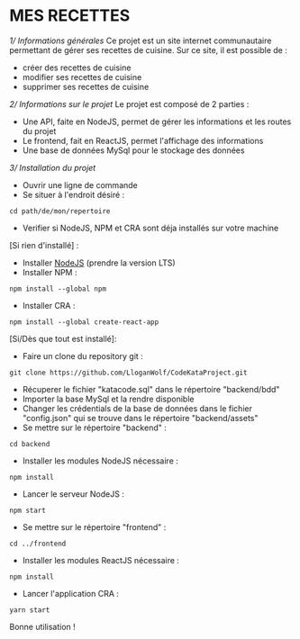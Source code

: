 # MES RECETTES
*1/ Informations générales*
Ce projet est un site internet communautaire permettant de gérer ses recettes de cuisine. Sur ce site, il est possible de :
   - créer des recettes de cuisine
   - modifier ses recettes de cuisine
   - supprimer ses recettes de cuisine

*2/ Informations sur le projet*
Le projet est composé de 2 parties :
   - Une API, faite en NodeJS, permet de gérer les informations et les routes du projet
   - Le frontend, fait en ReactJS, permet l'affichage des informations
   - Une base de données MySql pour le stockage des données

*3/ Installation du projet*
- Ouvrir une ligne de commande
- Se situer à l'endroit désiré :
```
cd path/de/mon/repertoire
```
- Verifier si NodeJS, NPM et CRA sont déja installés sur votre machine

[Si rien d'installé] :
   - Installer [NodeJS](https://nodejs.org/en/) (prendre la version LTS)
   - Installer NPM :
   ```
   npm install --global npm
   ```
   - Installer CRA :
   ```
   npm install --global create-react-app
   ```

[Si/Dès que tout est installé]:
   - Faire un clone du repository git :
   ```
   git clone https://github.com/LloganWolf/CodeKataProject.git
   ```
   - Récuperer le fichier "katacode.sql" dans le répertoire "backend/bdd"
   - Importer la base MySql et la rendre disponible 
   - Changer les crédentials de la base de données dans le fichier "config.json" qui se trouve dans le répertoire "backend/assets"
   - Se mettre sur le répertoire "backend" :
   ```
   cd backend
   ```
   - Installer les modules NodeJS nécessaire :
   ```
   npm install
   ```
   - Lancer le serveur NodeJS : 
   ```
   npm start
   ```
   - Se mettre sur le répertoire "frontend" : 
   ```
   cd ../frontend
   ```
   - Installer les modules ReactJS nécessaire : 
   ```
   npm install
   ```
   - Lancer l'application CRA : 
   ```
   yarn start
   ```

Bonne utilisation !

